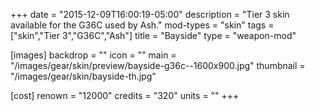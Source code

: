 +++
date = "2015-12-09T16:00:19-05:00"
description = "Tier 3 skin available for the G36C used by Ash."
mod-types = "skin"
tags = ["skin","Tier 3","G36C","Ash"]
title = "Bayside"
type = "weapon-mod"

[images]
  backdrop = ""
  icon = ""
  main = "/images/gear/skin/preview/bayside-g36c--1600x900.jpg"
  thumbnail = "/images/gear/skin/bayside-th.jpg"

[cost]
  renown = "12000"
  credits = "320"
  units = ""
+++
